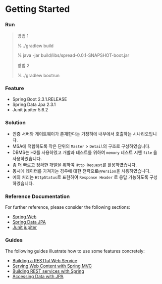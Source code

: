# Getting Started

### Run

> 방법 1
>
> % ./gradlew build
>
> % java -jar build/libs/spread-0.0.1-SNAPSHOT-boot.jar
>
> 방법 2
>
> %  ./gradlew bootrun

### Feature

* Spring Boot 2.3.1.RELEASE
* Spring Data Jpa 2.3.1
* Junit jupiter 5.6.2

### Solution
  * 인증 서버와 게이트웨이가 존재한다는 가정하에 내부에서 호출하는 시나리오입니다.
  * MSA에 적합하도록 작은 단위의 `Master` > `Detail`의 구조로 구성하였습니다.
  * DBMS는 H2를 사용하였고 개발과 테스트를 위하여 `memory` 테스트 시엔 `file` 을 사용하였습니다.
  * 좀 더 빠르고 정확한 개발을 위하여 `Http Request`를 활용하였습니다.
  * 동시에 데이터를 가져가는 경우에 대한 전략으로`@Version`을 사용하였습니다.
  * 예외 처리는 `HttpStatus`로 표현하여 `Response Header` 로 응답 가능하도록 구성하였습니다.
  
### Reference Documentation
For further reference, please consider the following sections:

* [Spring Web](https://docs.spring.io/spring-boot/docs/2.3.1.RELEASE/reference/htmlsingle/#boot-features-developing-web-applications)
* [Spring Data JPA](https://docs.spring.io/spring-boot/docs/2.3.1.RELEASE/reference/htmlsingle/#boot-features-jpa-and-spring-data)
* [Junit jupiter](https://junit.org/junit5/docs/current/user-guide/)

### Guides
The following guides illustrate how to use some features concretely:

* [Building a RESTful Web Service](https://spring.io/guides/gs/rest-service/)
* [Serving Web Content with Spring MVC](https://spring.io/guides/gs/serving-web-content/)
* [Building REST services with Spring](https://spring.io/guides/tutorials/bookmarks/)
* [Accessing Data with JPA](https://spring.io/guides/gs/accessing-data-jpa/)



